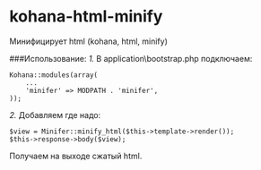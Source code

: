 # kohana-html-minify
Минифицирует html (kohana, html, minify)

###Использование:
*1.* В application\bootstrap.php подключаем:

    Kohana::modules(array(
        ...
        'minifer' => MODPATH . 'minifer',
    ));

*2.* Добавляем где надо:

    $view = Minifer::minify_html($this->template->render());
    $this->response->body($view);

Получаем на выходе сжатый html.
